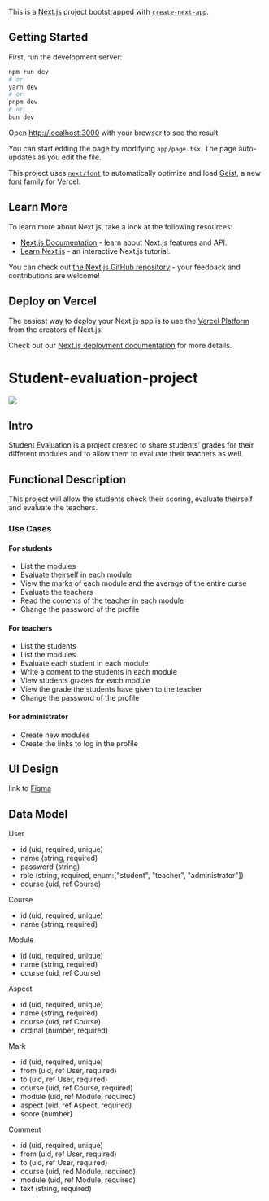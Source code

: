 This is a [Next.js](https://nextjs.org) project bootstrapped with [`create-next-app`](https://nextjs.org/docs/app/api-reference/cli/create-next-app).

## Getting Started

First, run the development server:

```bash
npm run dev
# or
yarn dev
# or
pnpm dev
# or
bun dev
```

Open [http://localhost:3000](http://localhost:3000) with your browser to see the result.

You can start editing the page by modifying `app/page.tsx`. The page auto-updates as you edit the file.

This project uses [`next/font`](https://nextjs.org/docs/app/building-your-application/optimizing/fonts) to automatically optimize and load [Geist](https://vercel.com/font), a new font family for Vercel.

## Learn More

To learn more about Next.js, take a look at the following resources:

- [Next.js Documentation](https://nextjs.org/docs) - learn about Next.js features and API.
- [Learn Next.js](https://nextjs.org/learn) - an interactive Next.js tutorial.

You can check out [the Next.js GitHub repository](https://github.com/vercel/next.js) - your feedback and contributions are welcome!

## Deploy on Vercel

The easiest way to deploy your Next.js app is to use the [Vercel Platform](https://vercel.com/new?utm_medium=default-template&filter=next.js&utm_source=create-next-app&utm_campaign=create-next-app-readme) from the creators of Next.js.

Check out our [Next.js deployment documentation](https://nextjs.org/docs/app/building-your-application/deploying) for more details.

# Student-evaluation-project

![](https://media2.giphy.com/media/v1.Y2lkPTc5MGI3NjExbXRhdHZpeWM5YTJhbHRlNGh0czN1NWVkenF5bmN2ZDhwamZ6MGdydyZlcD12MV9pbnRlcm5hbF9naWZfYnlfaWQmY3Q9Zw/gKNRbXNnXWoPaXAKnF/giphy.gif)

## Intro

Student Evaluation is a project created to share students’ grades for their different modules and to allow them to evaluate their teachers as well.

## Functional Description

This project will allow the students check their scoring, evaluate theirself and evaluate the teachers.

### Use Cases

#### For students

- List the modules
- Evaluate theirself in each module
- View the marks of each module and the average of the entire curse
- Evaluate the teachers
- Read the coments of the teacher in each module
- Change the password of the profile

#### For teachers

- List the students
- List the modules
- Evaluate each student in each module
- Write a coment to the students in each module
- View students grades for each module
- View the grade the students have given to the teacher
- Change the password of the profile

#### For administrator

- Create new modules
- Create the links to log in the profile

## UI Design

link to [Figma](https://www.figma.com/design/Xto9rwGVgNFYiX65gXrPnD/Student-evaluation-project?node-id=0-1&p=f&t=yWrBfc4NAXPB11Zl-0)

## Data Model

User

- id (uid, required, unique)
- name (string, required)
- password (string)
- role (string, required, enum:["student", "teacher", "administrator"])
- course (uid, ref Course)

Course

- id (uid, required, unique)
- name (string, required)

Module

- id (uid, required, unique)
- name (string, required)
- course (uid, ref Course)

Aspect

- id (uid, required, unique)
- name (string, required)
- course (uid, ref Course)
- ordinal (number, required)

Mark

- id (uid, required, unique)
- from (uid, ref User, required)
- to (uid, ref User, required)
- course (uid, ref Course, required)
- module (uid, ref Module, required)
- aspect (uid, ref Aspect, required)
- score (number)

Comment

- id (uid, required, unique)
- from (uid, ref User, required)
- to (uid, ref User, required)
- course (uid, red Module, required)
- module (uid, ref Module, required)
- text (string, required)
